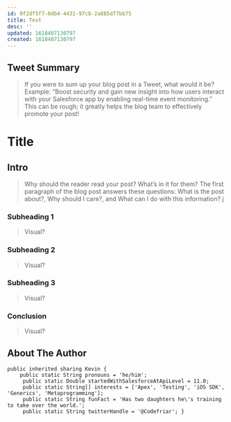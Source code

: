 ```yaml
---
id: 0f2df5f7-0db4-4431-97c8-2a885df7bb75
title: Test
desc: ''
updated: 1618407130797
created: 1618407130797
---
```


## Tweet Summary

> If you were to sum up your blog post in a Tweet, what would it be? Example: “Boost security and gain new insight into how users interact with your Salesforce app by enabling real-time event monitoring.” This can be rough; it greatly helps the blog team to effectively promote your post!

# Title

## Intro

> Why should the reader read your post? What’s in it for them? The first paragraph of the blog post answers these questions: What is the post about?, Why should I care?, and What can I do with this information?
> j

### Subheading 1

> Visual?

### Subheading 2

> Visual?

### Subheading 3

> Visual?

### Conclusion

> Visual?

## About The Author

```
public inherited sharing Kevin { 
    public static String pronouns = 'he/him';
     public static Double startedWithSalesforceAtApiLevel = 11.0; 
     public static String[] interests = ['Apex', 'Testing', 'iOS SDK', 'Generics', 'Metaprogramming']; 
     public static String funFact = 'Has two daughters he\'s training to take over the world.';
     public static String twitterHandle = '@Codefriar'; }
```
